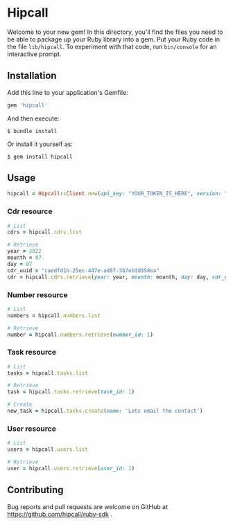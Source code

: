 # Hipcall

Welcome to your new gem! In this directory, you'll find the files you need to be able to package up your Ruby library into a gem. Put your Ruby code in the file `lib/hipcall`. To experiment with that code, run `bin/console` for an interactive prompt.

## Installation

Add this line to your application's Gemfile:

```ruby
gem 'hipcall'
```

And then execute:

    $ bundle install

Or install it yourself as:

    $ gem install hipcall

## Usage

```ruby
hipcall = Hipcall::Client.new(api_key: "YOUR_TOKEN_IS_HERE", version: "v20211124", base_url: "https://app.hipcall.com.tr/api/")
```

### Cdr resource

```ruby
# List
cdrs = hipcall.cdrs.list

# Retrieve
year = 2022
mounth = 07
day = 07
cdr_uuid = "caedfd1b-25ec-447e-ad87-3b7eb3d358ea"
cdr = hipcall.cdrs.retrieve(year: year, mounth: mounth, day: day, cdr_uuid: cdr_uuid)
```

### Number resource

```ruby
# List
numbers = hipcall.numbers.list

# Retrieve
number = hipcall.numbers.retrieve(number_id: 1)
```

### Task resource

```ruby
# List
tasks = hipcall.tasks.list

# Retrieve
task = hipcall.tasks.retrieve(task_id: 1)

# Create
new_task = hipcall.tasks.create(name: 'Lets email the contact')
```

### User resource

```ruby
# List
users = hipcall.users.list

# Retrieve
user = hipcall.users.retrieve(user_id: 1)
```

## Contributing

Bug reports and pull requests are welcome on GitHub at https://github.com/hipcall/ruby-sdk .
